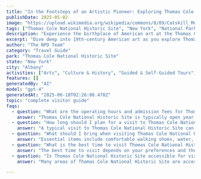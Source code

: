 ```yaml
---
title: "In the Footsteps of an Artistic Pioneer: Exploring Thomas Cole National Historic Site"
publishDate: 2025-05-02
image: "https://upload.wikimedia.org/wikipedia/commons/8/89/Catskill_Mountains_view_from_Thomas_Cole_porch.jpg"
tags: ["Thomas Cole National Historic Site", "New York", "National Parks", "Travel Guide", "Albany", "Outdoor Recreation", "Family Travel", "Adventure"]
description: "Experience the birthplace of American art at the Thomas Cole National Historic Site - a tribute to Americas first landscapist and founder of the Hudson Rive..."
excerpt: "Dive deep into 19th-century American art as you explore Thomas Cole National Historic Site, where landscape painting took root amidst Catskills beauty."
author: "The NPD Team"
category: "Travel Guide"
park: "Thomas Cole National Historic Site"
state: "New York"
city: "Albany"
activities: ["Arts", "Culture & History", "Guided & Self-Guided Tours", "Wildlife Viewing"]
features: []
generatedBy: "AI"
model: "gpt-4"
generatedAt: "2025-06-18T02:26:08.478Z"
topic: "complete visitor guide"
faqs:
  - question: "What are the operating hours and admission fees for Thomas Cole National Historic Site?"
    answer: "Thomas Cole National Historic Site is typically open year-round, though specific hours may vary by season. Most national parks charge an entrance fee, but some sites are free to visit. Check the official NPS website for current hours and fee information."
  - question: "How long should I plan for a visit to Thomas Cole National Historic Site?"
    answer: "A typical visit to Thomas Cole National Historic Site can range from a few hours to a full day, depending on your interests and the activities you choose. Allow extra time for hiking, photography, and exploring visitor centers."
  - question: "What should I bring when visiting Thomas Cole National Historic Site?"
    answer: "Essential items include comfortable walking shoes, water, snacks, sunscreen, and weather-appropriate clothing. Bring a camera to capture the scenic views and consider binoculars for wildlife viewing."
  - question: "What is the best time to visit Thomas Cole National Historic Site?"
    answer: "The best time to visit depends on your preferences and the activities you plan to enjoy. Spring and fall often offer pleasant weather and fewer crowds, while summer provides the longest daylight hours."
  - question: "Is Thomas Cole National Historic Site accessible for visitors with mobility needs?"
    answer: "Many areas of Thomas Cole National Historic Site are accessible to visitors with mobility needs, including paved trails and accessible facilities. Contact the park directly for specific accessibility information and current conditions."

---
```


